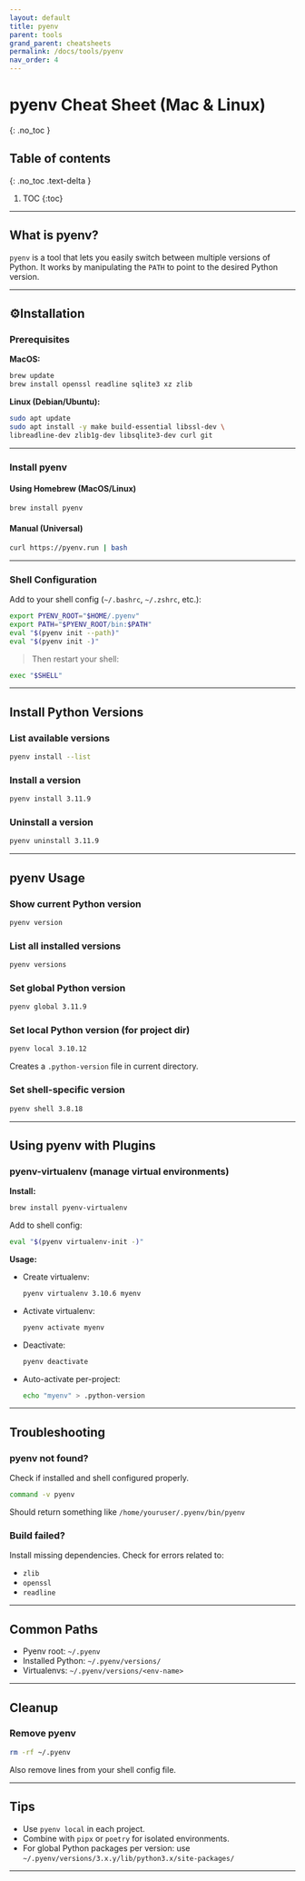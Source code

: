 ```yaml
---
layout: default
title: pyenv
parent: tools
grand_parent: cheatsheets
permalink: /docs/tools/pyenv
nav_order: 4
---
```

# pyenv Cheat Sheet (Mac & Linux)
{: .no_toc }

## Table of contents
{: .no_toc .text-delta }

1. TOC
{:toc}

---

## What is pyenv?

`pyenv` is a tool that lets you easily switch between multiple versions of Python. It works by manipulating the `PATH` to point to the desired Python version.

---

## ⚙Installation

### Prerequisites

**MacOS:**

```bash
brew update
brew install openssl readline sqlite3 xz zlib
```

**Linux (Debian/Ubuntu):**

```bash
sudo apt update
sudo apt install -y make build-essential libssl-dev \
libreadline-dev zlib1g-dev libsqlite3-dev curl git
```

---

### Install pyenv

#### Using Homebrew (MacOS/Linux)

```bash
brew install pyenv
```

#### Manual (Universal)

```bash
curl https://pyenv.run | bash
```

---

### Shell Configuration

Add to your shell config (`~/.bashrc`, `~/.zshrc`, etc.):

```bash
export PYENV_ROOT="$HOME/.pyenv"
export PATH="$PYENV_ROOT/bin:$PATH"
eval "$(pyenv init --path)"
eval "$(pyenv init -)"
```

> Then restart your shell:

```bash
exec "$SHELL"
```

---

## Install Python Versions

### List available versions

```bash
pyenv install --list
```

### Install a version

```bash
pyenv install 3.11.9
```

### Uninstall a version

```bash
pyenv uninstall 3.11.9
```

---

## pyenv Usage

### Show current Python version

```bash
pyenv version
```

### List all installed versions

```bash
pyenv versions
```

### Set global Python version

```bash
pyenv global 3.11.9
```

### Set local Python version (for project dir)

```bash
pyenv local 3.10.12
```

Creates a `.python-version` file in current directory.

### Set shell-specific version

```bash
pyenv shell 3.8.18
```

---

## Using pyenv with Plugins

### pyenv-virtualenv (manage virtual environments)

**Install:**

```bash
brew install pyenv-virtualenv
```

Add to shell config:

```bash
eval "$(pyenv virtualenv-init -)"
```

**Usage:**

* Create virtualenv:

  ```bash
  pyenv virtualenv 3.10.6 myenv
  ```

* Activate virtualenv:

  ```bash
  pyenv activate myenv
  ```

* Deactivate:

  ```bash
  pyenv deactivate
  ```

* Auto-activate per-project:

  ```bash
  echo "myenv" > .python-version
  ```

---

## Troubleshooting

### pyenv not found?

Check if installed and shell configured properly.

```bash
command -v pyenv
```

Should return something like `/home/youruser/.pyenv/bin/pyenv`

### Build failed?

Install missing dependencies. Check for errors related to:

* `zlib`
* `openssl`
* `readline`

---

## Common Paths

* Pyenv root: `~/.pyenv`
* Installed Python: `~/.pyenv/versions/`
* Virtualenvs: `~/.pyenv/versions/<env-name>`

---

## Cleanup

### Remove pyenv

```bash
rm -rf ~/.pyenv
```

Also remove lines from your shell config file.

---

## Tips

* Use `pyenv local` in each project.
* Combine with `pipx` or `poetry` for isolated environments.
* For global Python packages per version: use `~/.pyenv/versions/3.x.y/lib/python3.x/site-packages/`

---
